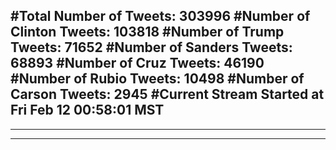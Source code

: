#Total Number of Tweets: 303996 
#Number of Clinton Tweets: 103818
#Number of Trump Tweets: 71652
#Number of Sanders Tweets: 68893
#Number of Cruz Tweets: 46190
#Number of Rubio Tweets: 10498
#Number of Carson Tweets: 2945
#Current Stream Started at Fri Feb 12 00:58:01 MST
---
---
---
